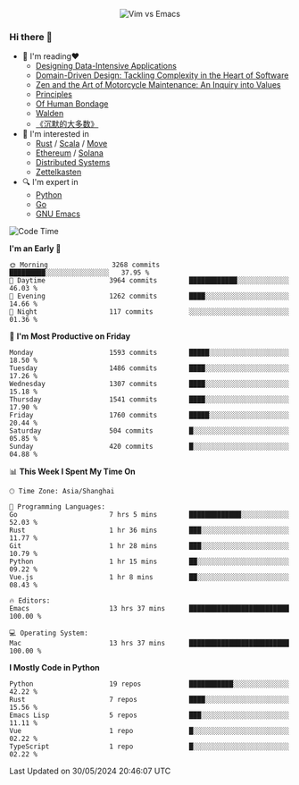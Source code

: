 <p align="center">
    <img src="https://gist.githubusercontent.com/coldnight/e696baffb094e71c96cb302118878eae/raw/40ea5053a6f66cc65f90f437e4173497da225958/banner.gif" alt="Vim vs Emacs" />
</p>

### Hi there 👋

- 📖 I'm reading❤️
    + [Designing Data-Intensive Applications](https://www.oreilly.com/library/view/designing-data-intensive-applications/9781491903063/)
    + [Domain-Driven Design: Tackling Complexity in the Heart of Software](https://www.dddcommunity.org/book/evans_2003/)
    + [Zen and the Art of Motorcycle Maintenance: An Inquiry into Values](https://en.wikipedia.org/wiki/Zen_and_the_Art_of_Motorcycle_Maintenance)
    + [Principles](https://www.principles.com/)
    + [Of Human Bondage](https://en.wikipedia.org/wiki/Of_Human_Bondage)
    + [Walden](https://en.wikipedia.org/wiki/Walden)
    + [《沉默的大多数》](https://en.wikipedia.org/wiki/Silent_majority)
- 🌱 I'm interested in
    + [Rust](https://www.rust-lang.org/) / [Scala](https://www.scala-lang.org/) / [Move](https://github.com/move-language/move/)
    + [Ethereum](https://ethereum.org/en/) / [Solana](https://solana.com/)
	+ [Distributed Systems](https://www.linuxzen.com/notes/topics/20200320174417_%E5%88%86%E5%B8%83%E5%BC%8F/)
	+ [Zettelkasten](https://www.linuxzen.com/notes/notes/20220120080920-slip_box/)
- 🔍 I'm expert in
    + [Python](https://www.python.org/)
    + [Go](https://go.dev/)
    + [GNU Emacs](https://www.gnu.org/software/emacs/)

<!--START_SECTION:waka-->
![Code Time](http://img.shields.io/badge/Code%20Time-2%2C902%20hrs%2032%20mins-blue)

**I'm an Early 🐤** 

```text
🌞 Morning                3268 commits        █████████░░░░░░░░░░░░░░░░   37.95 % 
🌆 Daytime                3964 commits        ████████████░░░░░░░░░░░░░   46.03 % 
🌃 Evening                1262 commits        ████░░░░░░░░░░░░░░░░░░░░░   14.66 % 
🌙 Night                  117 commits         ░░░░░░░░░░░░░░░░░░░░░░░░░   01.36 % 
```
📅 **I'm Most Productive on Friday** 

```text
Monday                   1593 commits        █████░░░░░░░░░░░░░░░░░░░░   18.50 % 
Tuesday                  1486 commits        ████░░░░░░░░░░░░░░░░░░░░░   17.26 % 
Wednesday                1307 commits        ████░░░░░░░░░░░░░░░░░░░░░   15.18 % 
Thursday                 1541 commits        ████░░░░░░░░░░░░░░░░░░░░░   17.90 % 
Friday                   1760 commits        █████░░░░░░░░░░░░░░░░░░░░   20.44 % 
Saturday                 504 commits         █░░░░░░░░░░░░░░░░░░░░░░░░   05.85 % 
Sunday                   420 commits         █░░░░░░░░░░░░░░░░░░░░░░░░   04.88 % 
```


📊 **This Week I Spent My Time On** 

```text
🕑︎ Time Zone: Asia/Shanghai

💬 Programming Languages: 
Go                       7 hrs 5 mins        █████████████░░░░░░░░░░░░   52.03 % 
Rust                     1 hr 36 mins        ███░░░░░░░░░░░░░░░░░░░░░░   11.77 % 
Git                      1 hr 28 mins        ███░░░░░░░░░░░░░░░░░░░░░░   10.79 % 
Python                   1 hr 15 mins        ██░░░░░░░░░░░░░░░░░░░░░░░   09.22 % 
Vue.js                   1 hr 8 mins         ██░░░░░░░░░░░░░░░░░░░░░░░   08.43 % 

🔥 Editors: 
Emacs                    13 hrs 37 mins      █████████████████████████   100.00 % 

💻 Operating System: 
Mac                      13 hrs 37 mins      █████████████████████████   100.00 % 
```

**I Mostly Code in Python** 

```text
Python                   19 repos            ███████████░░░░░░░░░░░░░░   42.22 % 
Rust                     7 repos             ████░░░░░░░░░░░░░░░░░░░░░   15.56 % 
Emacs Lisp               5 repos             ███░░░░░░░░░░░░░░░░░░░░░░   11.11 % 
Vue                      1 repo              █░░░░░░░░░░░░░░░░░░░░░░░░   02.22 % 
TypeScript               1 repo              █░░░░░░░░░░░░░░░░░░░░░░░░   02.22 % 
```




 Last Updated on 30/05/2024 20:46:07 UTC
<!--END_SECTION:waka-->
